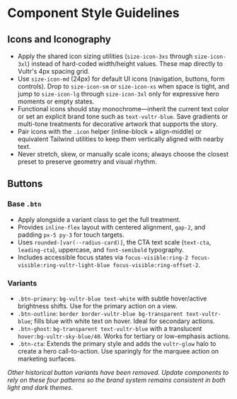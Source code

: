 # Component Style Guidelines

## Icons and Iconography

- Apply the shared icon sizing utilities (`size-icon-3xs` through `size-icon-3xl`) instead of hard-coded width/height values. These map directly to Vultr's 4px spacing grid.
- Use `size-icon-md` (24px) for default UI icons (navigation, buttons, form controls). Drop to `size-icon-sm` or `size-icon-xs` when space is tight, and jump to `size-icon-lg` through `size-icon-3xl` only for expressive hero moments or empty states.
- Functional icons should stay monochrome—inherit the current text color or set an explicit brand tone such as `text-vultr-blue`. Save gradients or multi-tone treatments for decorative artwork that supports the story.
- Pair icons with the `.icon` helper (inline-block + align-middle) or equivalent Tailwind utilities to keep them vertically aligned with nearby text.
- Never stretch, skew, or manually scale icons; always choose the closest preset to preserve geometry and visual rhythm.

## Buttons

### Base `.btn`

- Apply alongside a variant class to get the full treatment.
- Provides `inline-flex` layout with centered alignment, `gap-2`, and padding `px-5 py-3` for touch targets.
- Uses `rounded-[var(--radius-card)]`, the CTA text scale (`text-cta`, `leading-cta`), uppercase, and `font-semibold` typography.
- Includes accessible focus states via `focus-visible:ring-2 focus-visible:ring-vultr-light-blue focus-visible:ring-offset-2`.

### Variants

- `.btn-primary`: `bg-vultr-blue text-white` with subtle hover/active brightness shifts. Use for the primary action on a view.
- `.btn-outline`: `border border-vultr-blue bg-transparent text-vultr-blue`; fills blue with white text on hover. Ideal for secondary actions.
- `.btn-ghost`: `bg-transparent text-vultr-blue` with a translucent `hover:bg-vultr-sky-blue/40`. Works for tertiary or low-emphasis actions.
- `.btn-cta`: Extends the primary style and adds the `vultr-glow` halo to create a hero call-to-action. Use sparingly for the marquee action on marketing surfaces.

*Other historical button variants have been removed. Update components to rely on these four patterns so the brand system remains consistent in both light and dark themes.*
